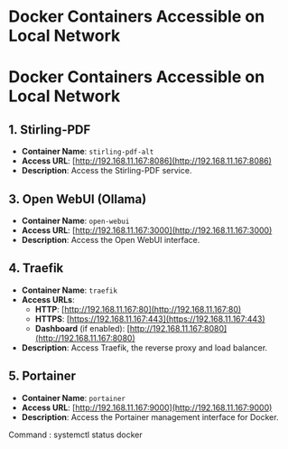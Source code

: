 # Docker Containers Accessible on Local Network

# Docker Containers Accessible on Local Network

## 1. **Stirling-PDF**

- **Container Name**: `stirling-pdf-alt`
- **Access URL**: [http://192.168.11.167:8086](http://192.168.11.167:8086)
- **Description**: Access the Stirling-PDF service.

## 3. **Open WebUI (Ollama)**

- **Container Name**: `open-webui`
- **Access URL**: [http://192.168.11.167:3000](http://192.168.11.167:3000)
- **Description**: Access the Open WebUI interface.

## 4. **Traefik**

- **Container Name**: `traefik`
- **Access URLs**:
  - **HTTP**: [http://192.168.11.167:80](http://192.168.11.167:80)
  - **HTTPS**: [https://192.168.11.167:443](https://192.168.11.167:443)
  - **Dashboard** (if enabled): [http://192.168.11.167:8080](http://192.168.11.167:8080)
- **Description**: Access Traefik, the reverse proxy and load balancer.

## 5. **Portainer**

- **Container Name**: `portainer`
- **Access URL**: [http://192.168.11.167:9000](http://192.168.11.167:9000)
- **Description**: Access the Portainer management interface for Docker.

Command :
systemctl status docker
